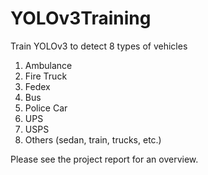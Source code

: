 # YOLOv3Training
Train YOLOv3 to detect 8 types of vehicles

1. Ambulance
2. Fire Truck
3. Fedex
4. Bus
5. Police Car
6. UPS
7. USPS
8. Others (sedan, train, trucks, etc.)

Please see the project report for an overview.
